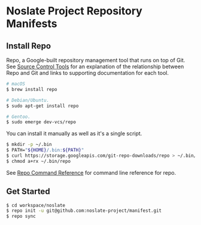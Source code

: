 # Noslate Project Repository Manifests

## Install Repo

Repo, a Google-built repository management tool that runs on top of Git. See
[Source Control Tools][] for an explanation of the relationship between Repo
and Git and links to supporting documentation for each tool.

```bash
# macOS
$ brew install repo

# Debian/Ubuntu.
$ sudo apt-get install repo

# Gentoo.
$ sudo emerge dev-vcs/repo
```

You can install it manually as well as it's a single script.

```bash
$ mkdir -p ~/.bin
$ PATH="${HOME}/.bin:${PATH}"
$ curl https://storage.googleapis.com/git-repo-downloads/repo > ~/.bin/repo
$ chmod a+rx ~/.bin/repo
```

See [Repo Command Reference][] for command line reference for repo.

## Get Started

```bash
$ cd workspace/noslate
$ repo init -u git@github.com:noslate-project/manifest.git
$ repo sync
```

[Source Control Tools]: https://source.android.com/setup/develop
[Repo Command Reference]: https://source.android.com/setup/develop/repo
